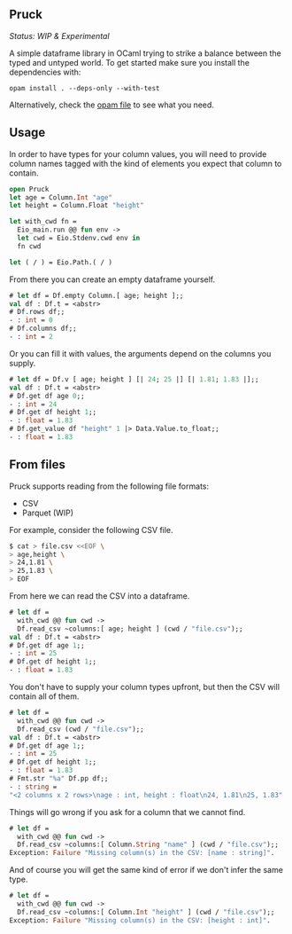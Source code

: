 Pruck
-----

*Status: WIP & Experimental*

A simple dataframe library in OCaml trying to strike a balance between the typed
and untyped world. To get started make sure you install the dependencies with:

```
opam install . --deps-only --with-test
```

Alternatively, check the [opam file](./pruck.opam) to see what you need.

## Usage

In order to have types for your column values, you will need to provide column names tagged with the kind
of elements you expect that column to contain.

```ocaml
open Pruck
let age = Column.Int "age"
let height = Column.Float "height"

let with_cwd fn =
  Eio_main.run @@ fun env ->
  let cwd = Eio.Stdenv.cwd env in
  fn cwd

let ( / ) = Eio.Path.( / )
```

From there you can create an empty dataframe yourself.

```ocaml
# let df = Df.empty Column.[ age; height ];;
val df : Df.t = <abstr>
# Df.rows df;;
- : int = 0
# Df.columns df;;
- : int = 2
```

Or you can fill it with values, the arguments depend on the columns you supply.

```ocaml
# let df = Df.v [ age; height ] [| 24; 25 |] [| 1.81; 1.83 |];;
val df : Df.t = <abstr>
# Df.get df age 0;;
- : int = 24
# Df.get df height 1;;
- : float = 1.83
# Df.get_value df "height" 1 |> Data.Value.to_float;;
- : float = 1.83
```

## From files

Pruck supports reading from the following file formats:

 - CSV
 - Parquet (WIP)

For example, consider the following CSV file.

```sh
$ cat > file.csv <<EOF \
> age,height \
> 24,1.81 \
> 25,1.83 \
> EOF
```

From here we can read the CSV into a dataframe.

```ocaml
# let df =
  with_cwd @@ fun cwd ->
  Df.read_csv ~columns:[ age; height ] (cwd / "file.csv");;
val df : Df.t = <abstr>
# Df.get df age 1;;
- : int = 25
# Df.get df height 1;;
- : float = 1.83
```

You don't have to supply your column types upfront, but then the CSV will contain all of them.

```ocaml
# let df =
  with_cwd @@ fun cwd ->
  Df.read_csv (cwd / "file.csv");;
val df : Df.t = <abstr>
# Df.get df age 1;;
- : int = 25
# Df.get df height 1;;
- : float = 1.83
# Fmt.str "%a" Df.pp df;;
- : string =
"<2 columns x 2 rows>\nage : int, height : float\n24, 1.81\n25, 1.83"
```

Things will go wrong if you ask for a column that we cannot find.

```ocaml
# let df =
  with_cwd @@ fun cwd ->
  Df.read_csv ~columns:[ Column.String "name" ] (cwd / "file.csv");;
Exception: Failure "Missing column(s) in the CSV: [name : string]".
```

And of course you will get the same kind of error if we don't infer the same type.

```ocaml
# let df =
  with_cwd @@ fun cwd ->
  Df.read_csv ~columns:[ Column.Int "height" ] (cwd / "file.csv");;
Exception: Failure "Missing column(s) in the CSV: [height : int]".
```
